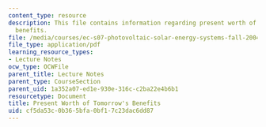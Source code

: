 ```yaml
---
content_type: resource
description: This file contains information regarding present worth of tomorrow's
  benefits.
file: /media/courses/ec-s07-photovoltaic-solar-energy-systems-fall-2004/cf5da53c0b365bfa0bf17c23dac6dd87_MITEC_S07F04_2_Benefits.pdf
file_type: application/pdf
learning_resource_types:
- Lecture Notes
ocw_type: OCWFile
parent_title: Lecture Notes
parent_type: CourseSection
parent_uid: 1a352a07-ed1e-930e-316c-c2ba22e4b6b1
resourcetype: Document
title: Present Worth of Tomorrow's Benefits
uid: cf5da53c-0b36-5bfa-0bf1-7c23dac6dd87
---
```

